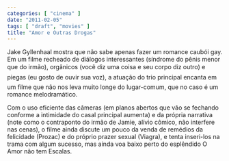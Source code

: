 ```yaml
---
categories: [ "cinema" ]
date: "2011-02-05"
tags: [ "draft", "movies" ]
title: "Amor e Outras Drogas"
---
```

Jake Gyllenhaal mostra que não sabe apenas fazer um romance caubói
gay. Em um filme recheado de diálogos interessantes (síndrome do
pênis menor que do irmão), orgânicos (você diz uma coisa e seu
corpo diz outro) e piegas (eu gosto de ouvir sua voz), a atuação
do trio principal encanta em um filme que não nos leva muito longe do
lugar-comum, que no caso é um romance melodramático.

Com o uso eficiente das câmeras (em planos abertos que vão se
fechando conforme a intimidade do casal principal aumenta) e da própria
narrativa (note como o contraponto do irmão de Jamie, alívio cômico,
não interfere nas cenas), o filme ainda discute um pouco da venda de
remédios da felicidade (Prozac) e do próprio prazer sexual (Viagra),
e tenta inseri-los na trama com algum sucesso, mas ainda voa baixo perto
do esplêndido O Amor não tem Escalas.

